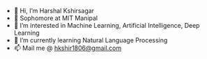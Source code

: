 - 👋 Hi, I’m Harshal Kshirsagar
- 🏫 Sophomore at MIT Manipal 
- 👀 I’m interested in Machine Learning, Artificial Intelligence, Deep Learning
- 🌱 I’m currently learning Natural Language Processing
- 📫 Mail me @ hkshir1806@gmail.com

<!---
harshalplus1/harshalplus1 is a ✨ special ✨ repository because its `README.md` (this file) appears on your GitHub profile.
You can click the Preview link to take a look at your changes.
--->
